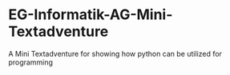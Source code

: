 # EG-Informatik-AG-Mini-Textadventure
A Mini Textadventure for showing how python can be utilized for programming
